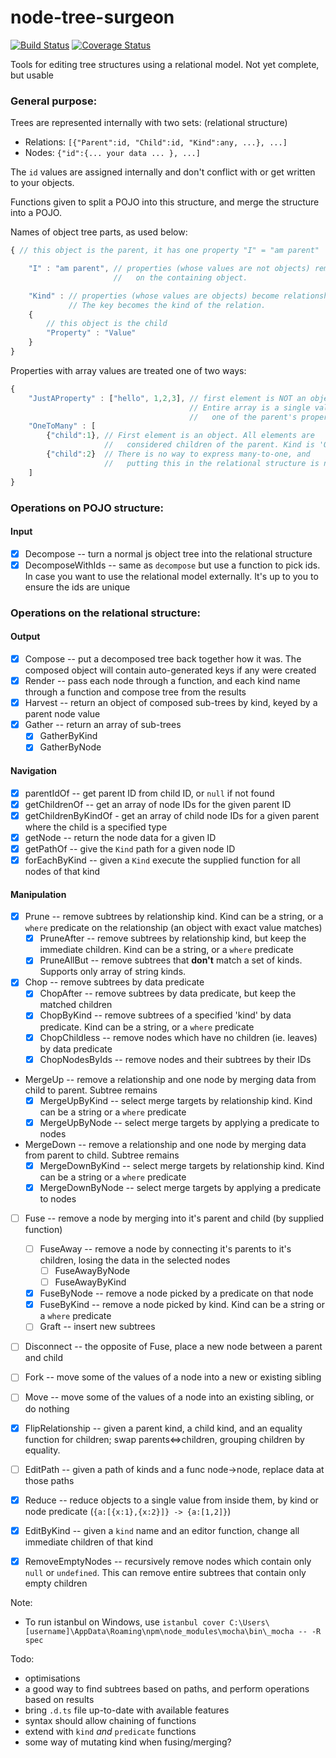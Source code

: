 node-tree-surgeon
=================
[![Build Status](https://travis-ci.org/i-e-b/node-tree-surgeon.svg?branch=master)](https://travis-ci.org/i-e-b/node-tree-surgeon) [![Coverage Status](https://img.shields.io/coveralls/i-e-b/node-tree-surgeon.svg)](https://coveralls.io/r/i-e-b/node-tree-surgeon?branch=master)

Tools for editing tree structures using a relational model.
Not yet complete, but usable

### General purpose:

Trees are represented internally with two sets: (relational structure)

* Relations: `[{"Parent":id, "Child":id, "Kind":any, ...}, ...]`
* Nodes: `{"id":{... your data ... }, ...]`

The `id` values are assigned internally and don't conflict with or get written to your objects.

Functions given to split a POJO into this structure, and merge the structure into a POJO.

Names of object tree parts, as used below:
```javascript
{ // this object is the parent, it has one property "I" = "am parent"

    "I" : "am parent", // properties (whose values are not objects) remain
                       //   on the containing object.

    "Kind" : // properties (whose values are objects) become relationships.
             // The key becomes the kind of the relation.
    {
        // this object is the child
        "Property" : "Value"
    }
}
```

Properties with array values are treated one of two ways:
```javascript
{
    "JustAProperty" : ["hello", 1,2,3], // first element is NOT an object.
                                        // Entire array is a single value,
                                        //   one of the parent's properties
    "OneToMany" : [
        {"child":1}, // First element is an object. All elements are
                     //   considered children of the parent. Kind is 'OneToMany'
        {"child":2}  // There is no way to express many-to-one, and
                     //   putting this in the relational structure is not supported.
    ]
}
```

### Operations on POJO structure:

#### Input

- [x] Decompose -- turn a normal js object tree into the relational structure
- [x] DecomposeWithIds -- same as `decompose` but use a function to pick ids. In case you want to use the relational model externally. It's up to you to ensure the ids are unique

### Operations on the relational structure:

#### Output

- [x] Compose -- put a decomposed tree back together how it was. The composed object will contain auto-generated keys if any were created
- [x] Render -- pass each node through a function, and each kind name through a function and compose tree from the results
- [x] Harvest -- return an object of composed sub-trees by kind, keyed by a parent node value
- [x] Gather -- return an array of sub-trees 
    - [x] GatherByKind
    - [x] GatherByNode

#### Navigation

- [x] parentIdOf -- get parent ID from child ID, or `null` if not found
- [x] getChildrenOf -- get an array of node IDs for the given parent ID
- [x] getChildrenByKindOf - get an array of child node IDs for a given parent where the child is a specified type
- [x] getNode -- return the node data for a given ID
- [x] getPathOf -- give the `Kind` path for a given node ID
- [x] forEachByKind -- given a `Kind` execute the supplied function for all nodes of that kind 

#### Manipulation

- [x] Prune -- remove subtrees by relationship kind. Kind can be a string, or a `where` predicate on the relationship (an object with exact value matches)
    - [x] PruneAfter -- remove subtrees by relationship kind, but keep the immediate children. Kind can be a string, or a `where` predicate
    - [x] PruneAllBut -- remove subtrees that **don't** match a set of kinds. Supports only array of string kinds.
- [x] Chop -- remove subtrees by data predicate
    - [x] ChopAfter -- remove subtrees by data predicate, but keep the matched children
    - [x] ChopByKind -- remove subtrees of a specified 'kind' by data predicate. Kind can be a string, or a `where` predicate
    - [x] ChopChildless -- remove nodes which have no children (ie. leaves) by data predicate
    - [x] ChopNodesByIds -- remove nodes and their subtrees by their IDs
- MergeUp -- remove a relationship and one node by merging data from child to parent. Subtree remains
    - [x] MergeUpByKind -- select merge targets by relationship kind. Kind can be a string or a `where` predicate
    - [x] MergeUpByNode -- select merge targets by applying a predicate to nodes
- MergeDown -- remove a relationship and one node by merging data from parent to child. Subtree remains
    - [x] MergeDownByKind -- select merge targets by relationship kind. Kind can be a string or a `where` predicate
    - [x] MergeDownByNode -- select merge targets by applying a predicate to nodes
- [ ] Fuse -- remove a node by merging into it's parent and child (by supplied function)
    - [ ] FuseAway -- remove a node by connecting it's parents to it's children, losing the data in the selected nodes
        - [ ] FuseAwayByNode
        - [ ] FuseAwayByKind
    - [x] FuseByNode -- remove a node picked by a predicate on that node
    - [x] FuseByKind -- remove a node picked by kind. Kind can be a string or a `where` predicate
    - [ ] Graft -- insert new subtrees
- [ ] Disconnect -- the opposite of Fuse, place a new node between a parent and child
- [ ] Fork -- move some of the values of a node into a new or existing sibling
- [ ] Move -- move some of the values of a node into an existing sibling, or do nothing
- [x] FlipRelationship -- given a parent kind, a child kind, and an equality function for children; swap parents⇔children, grouping children by equality. 
- [ ] EditPath -- given a path of kinds and a func node→node, replace data at those paths
- [x] Reduce -- reduce objects to a single value from inside them, by kind or node predicate (` {a:[{x:1},{x:2}]} -> {a:[1,2]} `)
- [x] EditByKind -- given a `kind` name and an editor function, change all immediate children of that kind
- [x] RemoveEmptyNodes -- recursively remove nodes which contain only `null` or `undefined`. This can remove entire subtrees that contain only empty children


Note:
* To run istanbul on Windows, use `istanbul cover C:\Users\[username]\AppData\Roaming\npm\node_modules\mocha\bin\_mocha -- -R spec`

Todo:
* optimisations
* a good way to find subtrees based on paths, and perform operations based on results
* bring `.d.ts` file up-to-date with available features
* syntax should allow chaining of functions
* extend with `kind` *and* `predicate` functions
* some way of mutating kind when fusing/merging?

